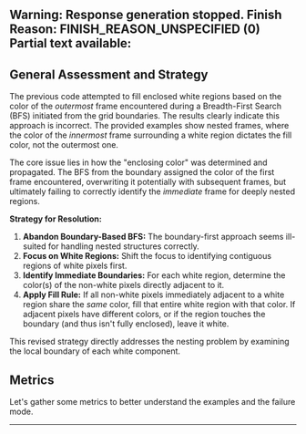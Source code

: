 Warning: Response generation stopped. Finish Reason: FINISH_REASON_UNSPECIFIED (0)
Partial text available:
---
## General Assessment and Strategy

The previous code attempted to fill enclosed white regions based on the color of the *outermost* frame encountered during a Breadth-First Search (BFS) initiated from the grid boundaries. The results clearly indicate this approach is incorrect. The provided examples show nested frames, where the color of the *innermost* frame surrounding a white region dictates the fill color, not the outermost one.

The core issue lies in how the "enclosing color" was determined and propagated. The BFS from the boundary assigned the color of the first frame encountered, overwriting it potentially with subsequent frames, but ultimately failing to correctly identify the *immediate* frame for deeply nested regions.

**Strategy for Resolution:**

1.  **Abandon Boundary-Based BFS:** The boundary-first approach seems ill-suited for handling nested structures correctly.
2.  **Focus on White Regions:** Shift the focus to identifying contiguous regions of white pixels first.
3.  **Identify Immediate Boundaries:** For each white region, determine the color(s) of the non-white pixels directly adjacent to it.
4.  **Apply Fill Rule:** If all non-white pixels immediately adjacent to a white region share the *same* color, fill that entire white region with that color. If adjacent pixels have different colors, or if the region touches the boundary (and thus isn't fully enclosed), leave it white.

This revised strategy directly addresses the nesting problem by examining the local boundary of each white component.

## Metrics

Let's gather some metrics to better understand the examples and the failure mode.

---
